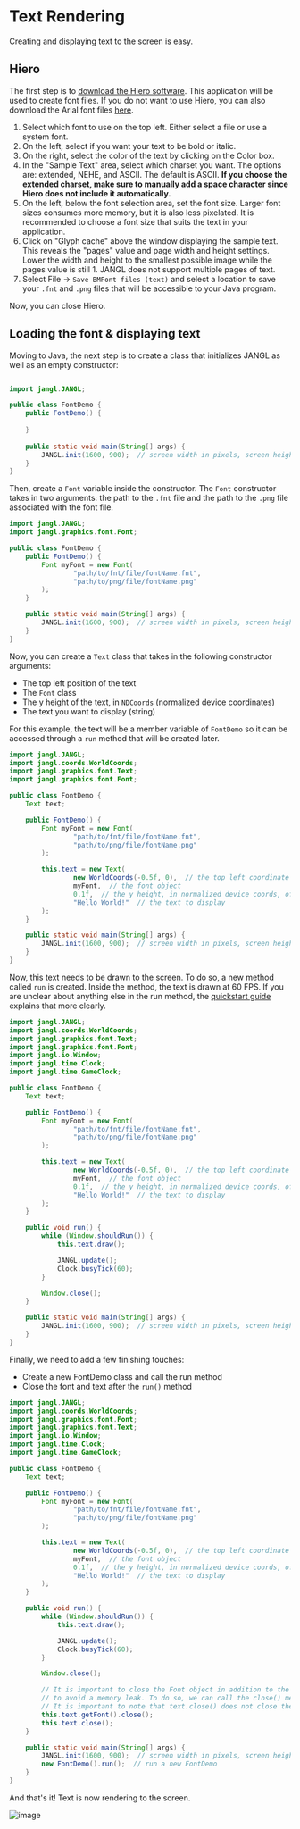 # Text Rendering

Creating and displaying text to the screen is easy.

## Hiero
The first step is to [download the Hiero software](https://libgdx.com/wiki/tools/hiero). This application will be used to create font files. If you do not want to use Hiero, you can also download the Arial font files [here](/src/demo/demoResources/font).

1. Select which font to use on the top left. Either select a file or use a system font.
2. On the left, select if you want your text to be bold or italic.
3. On the right, select the color of the text by clicking on the Color box.
4. In the "Sample Text" area, select which charset you want. The options are: extended, NEHE, and ASCII. The default is ASCII. **If you choose the extended charset, make sure to manually add a space character since Hiero does not include it automatically.**
5. On the left, below the font selection area, set the font size. Larger font sizes consumes more memory, but it is also less pixelated. It is recommended to choose a font size that suits the text in your application.
6. Click on "Glyph cache" above the window displaying the sample text. This reveals the "pages" value and page width and height settings. Lower the width and height to the smallest possible image while the pages value is still 1. JANGL does not support multiple pages of text.
7. Select File -> `Save BMFont files (text)` and select a location to save your `.fnt` and `.png` files that will be accessible to your Java program.

Now, you can close Hiero.

## Loading the font & displaying text

Moving to Java, the next step is to create a class that initializes JANGL as well as  an empty constructor:
```java

import jangl.JANGL;

public class FontDemo {
    public FontDemo() {
        
    }
    
    public static void main(String[] args) {
        JANGL.init(1600, 900);  // screen width in pixels, screen height in pixels
    }
}
```

Then, create a `Font` variable inside the constructor. The `Font` constructor takes in two arguments: the path to the `.fnt` file and the path to the `.png` file associated with the font file.

```java
import jangl.JANGL;
import jangl.graphics.font.Font;

public class FontDemo {
    public FontDemo() {
        Font myFont = new Font(
                "path/to/fnt/file/fontName.fnt",
                "path/to/png/file/fontName.png"
        );
    }

    public static void main(String[] args) {
        JANGL.init(1600, 900);  // screen width in pixels, screen height in pixels
    }
}
```

Now, you can create a `Text` class that takes in the following constructor arguments:
- The top left position of the text
- The `Font` class
- The y height of the text, in `NDCoords` (normalized device coordinates)
- The text you want to display (string)

For this example, the text will be a member variable of `FontDemo` so it can be accessed through a `run` method that will be created later.

```java
import jangl.JANGL;
import jangl.coords.WorldCoords;
import jangl.graphics.font.Text;
import jangl.graphics.font.Font;

public class FontDemo {
    Text text;

    public FontDemo() {
        Font myFont = new Font(
                "path/to/fnt/file/fontName.fnt",
                "path/to/png/file/fontName.png"
        );

        this.text = new Text(
                new WorldCoords(-0.5f, 0),  // the top left coordinate of the text
                myFont,  // the font object
                0.1f,  // the y height, in normalized device coords, of the text
                "Hello World!"  // the text to display
        );
    }

    public static void main(String[] args) {
        JANGL.init(1600, 900);  // screen width in pixels, screen height in pixels
    }
}
```

Now, this text needs to be drawn to the screen. To do so, a new method called `run` is created. Inside the method, the text is drawn at 60 FPS. If you are unclear about anything else in the run method, the [quickstart guide](/README.md#quickstart-guide) explains that more clearly.

```java
import jangl.JANGL;
import jangl.coords.WorldCoords;
import jangl.graphics.font.Text;
import jangl.graphics.font.Font;
import jangl.io.Window;
import jangl.time.Clock;
import jangl.time.GameClock;

public class FontDemo {
    Text text;

    public FontDemo() {
        Font myFont = new Font(
                "path/to/fnt/file/fontName.fnt",
                "path/to/png/file/fontName.png"
        );

        this.text = new Text(
                new WorldCoords(-0.5f, 0),  // the top left coordinate of the text
                myFont,  // the font object
                0.1f,  // the y height, in normalized device coords, of the text
                "Hello World!"  // the text to display
        );
    }

    public void run() {
        while (Window.shouldRun()) {
            this.text.draw();

            JANGL.update();
            Clock.busyTick(60);
        }

        Window.close();
    }

    public static void main(String[] args) {
        JANGL.init(1600, 900);  // screen width in pixels, screen height in pixels
    }
}
```

Finally, we need to add a few finishing touches:
- Create a new FontDemo class and call the run method
- Close the font and text after the `run()` method

```java
import jangl.JANGL;
import jangl.coords.WorldCoords;
import jangl.graphics.font.Font;
import jangl.graphics.font.Text;
import jangl.io.Window;
import jangl.time.Clock;
import jangl.time.GameClock;

public class FontDemo {
    Text text;

    public FontDemo() {
        Font myFont = new Font(
                "path/to/fnt/file/fontName.fnt",
                "path/to/png/file/fontName.png"
        );

        this.text = new Text(
                new WorldCoords(-0.5f, 0),  // the top left coordinate of the text
                myFont,  // the font object
                0.1f,  // the y height, in normalized device coords, of the text
                "Hello World!"  // the text to display
        );
    }

    public void run() {
        while (Window.shouldRun()) {
            this.text.draw();

            JANGL.update();
            Clock.busyTick(60);
        }

        Window.close();

        // It is important to close the Font object in addition to the text object
        // to avoid a memory leak. To do so, we can call the close() method.
        // It is important to note that text.close() does not close the font.
        this.text.getFont().close();
        this.text.close();
    }

    public static void main(String[] args) {
        JANGL.init(1600, 900);  // screen width in pixels, screen height in pixels
        new FontDemo().run();  // run a new FontDemo
    }
}
```

And that's it! Text is now rendering to the screen.

![image](https://github.com/AlexanderJCS/JANGL/assets/98898166/59203b17-3219-4e25-915e-9285f4410bda)
